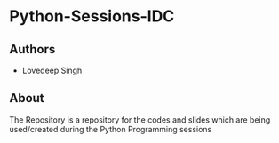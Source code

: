 # Python-Sessions-IDC
## Authors
- Lovedeep Singh

## About
The Repository is a repository for the codes and slides which are being used/created during the Python Programming sessions
